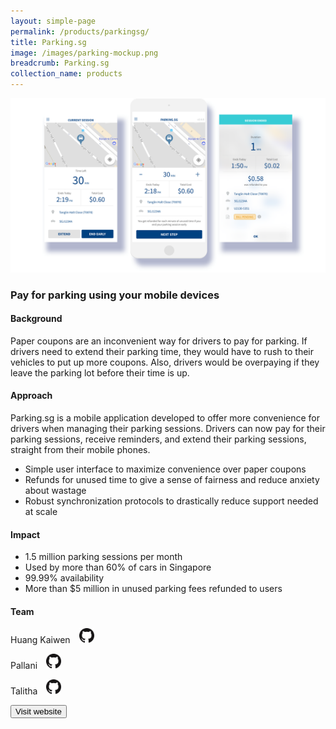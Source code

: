 ```yaml
---
layout: simple-page
permalink: /products/parkingsg/
title: Parking.sg
image: /images/parking-mockup.png
breadcrumb: Parking.sg
collection_name: products
---
```


![github](/images/parking-mockup.PNG)

### Pay for parking using your mobile devices

#### Background 

Paper coupons are an inconvenient way for drivers to pay for parking. If drivers need to extend their parking time, they would have to rush to their vehicles to put up more coupons. Also, drivers would be overpaying if they leave the parking lot before their time is up.

#### Approach

Parking.sg is a mobile application developed to offer more convenience for drivers when managing their parking sessions. Drivers can now pay for their parking sessions, receive reminders, and extend their parking sessions, straight from their mobile phones.

* Simple user interface to maximize convenience over paper coupons
* Refunds for unused time to give a sense of fairness and reduce anxiety about wastage
* Robust synchronization protocols to drastically reduce support needed at scale

#### Impact

* 1.5 million parking sessions per month
* Used by more than 60% of cars in Singapore
* 99.99% availability
* More than $5 million in unused parking fees refunded to users

#### Team

Huang Kaiwen <a href="https://github.com/huangkaiw3n" style="display: inline-block; width: 24px; height: 24px; margin-bottom: -5px; margin-left: 10px;">
    <img border="0" alt="Github account" src="/images/Github-Mark-32px.png">
</a>

Pallani <a href="https://github.com/pallani" style="display: inline-block; width: 24px; height: 24px; margin-bottom: -5px; margin-left: 10px;">
    <img border="0" alt="Github account" src="/images/Github-Mark-32px.png">
</a>

Talitha <a href="https://github.com/talithachin" style="display: inline-block; width: 24px; height: 24px; margin-bottom: -5px; margin-left: 10px;">
    <img border="0" alt="Github account" src="/images/Github-Mark-32px.png">
</a>

<a href="https://www.parking.sg/" target="_blank">
    <button class="bp-button is-secondary is-medium has-text-white is-uppercase search-button">
        Visit website
    </button>
</a>
